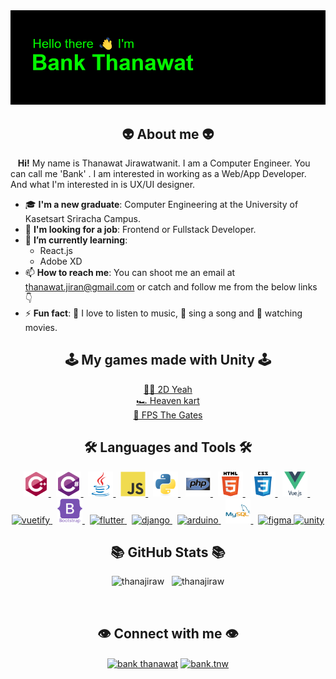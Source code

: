 <!-- ## Hi there 👋 I'm Bank -->

<img src="header.png" alt="Welcome">

<!-- <p align="center"><img src="https://profile-counter.glitch.me/thanajiraw/count.svg"></p> -->

<h2 align="center">👽 About me 👽</h2>

&nbsp;&nbsp;&nbsp;**Hi!** My name is Thanawat Jirawatwanit. I am a Computer Engineer. You can call me 'Bank' . I am interested in working as a Web/App Developer. And what I'm interested in is UX/UI designer.

<ul>
 <li>🎓 <b>I'm a new graduate</b>: Computer Engineering at the University of Kasetsart Sriracha Campus.</li>
 <li>🔭 <b>I'm looking for a job</b>: Frontend or Fullstack Developer. 
<!--   Please have a look at my [RESUME]() for more details about me. -->
 </li>
 <li>🌱 <b>I’m currently learning</b>:
  <ul>
   <li> React.js </li>
   <li> Adobe XD </li>
  </ul>
 </li>
 <li>📫 <b>How to reach me</b>: You can shoot me an email at <a href ="mailto: thanawat.jiran@gmail.com">thanawat.jiran@gmail.com</a> or catch and follow me from the below links 👇</li>
 <li>⚡ <b>Fun fact</b>: 🎵 I love to listen to music, 🎤 sing a song and 🎥 watching movies.</li>
 </ul>

 <h2 align="center">🕹️ My games made with Unity 🕹️</h2>
 
 <p align="center">
  <a href ="https://play.unity.com/mg/2d/yeah-mowp">🏃‍♂️ 2D Yeah</a><br>
  <a href ="https://play.unity.com/mg/karting/heaven-kart">🏎️ Heaven kart</a><br>
  <a href ="https://play.unity.com/mg/fps/gbfpseekk">🔫 FPS The Gates</a>
 </p>

<h2 align="center">🛠️ Languages and Tools 🛠️</h2>


<p align="center">
 <a href="https://www.w3schools.com/cpp/" target="_blank" rel="noreferrer"> <img src="https://raw.githubusercontent.com/devicons/devicon/master/icons/cplusplus/cplusplus-original.svg" alt="cplusplus" width="40" height="40"/> </a> 
 &nbsp;
 <a href="https://www.w3schools.com/cs/" target="_blank" rel="noreferrer"> <img src="https://raw.githubusercontent.com/devicons/devicon/master/icons/csharp/csharp-original.svg" alt="csharp" width="40" height="40"/> </a>
 &nbsp;
 <a href="https://www.java.com" target="_blank" rel="noreferrer"> <img src="https://raw.githubusercontent.com/devicons/devicon/master/icons/java/java-original.svg" alt="java" width="40" height="40"/> </a> 
 &nbsp;
  <a href="https://developer.mozilla.org/en-US/docs/Web/JavaScript" target="_blank" rel="noreferrer"> <img src="https://raw.githubusercontent.com/devicons/devicon/master/icons/javascript/javascript-original.svg" alt="javascript" width="40" height="40"/> </a> 
 &nbsp;
 <a href="https://www.python.org" target="_blank" rel="noreferrer"> <img src="https://raw.githubusercontent.com/devicons/devicon/master/icons/python/python-original.svg" alt="python" width="40" height="40"/> </a> 
 &nbsp;
 <a href="https://www.php.net" target="_blank" rel="noreferrer"> <img src="https://raw.githubusercontent.com/devicons/devicon/master/icons/php/php-original.svg" alt="php" width="40" height="40"/> </a> 
 &nbsp;
 <a href="https://www.w3.org/html/" target="_blank" rel="noreferrer"> <img src="https://raw.githubusercontent.com/devicons/devicon/master/icons/html5/html5-original-wordmark.svg" alt="html5" width="40" height="40"/> </a> 
 &nbsp;
  <a href="https://www.w3schools.com/css/" target="_blank" rel="noreferrer"> <img src="https://raw.githubusercontent.com/devicons/devicon/master/icons/css3/css3-original-wordmark.svg" alt="css3" width="40" height="40"/> </a> 
 &nbsp;
  <a href="https://vuejs.org/" target="_blank" rel="noreferrer"> <img src="https://raw.githubusercontent.com/devicons/devicon/master/icons/vuejs/vuejs-original-wordmark.svg" alt="vuejs" width="40" height="40"/> </a> 
 &nbsp;
 <a href="https://vuetifyjs.com/en/" target="_blank" rel="noreferrer"> <img src="https://bestofjs.org/logos/vuetify.svg" alt="vuetify" width="40" height="40"/> </a> 
 &nbsp;
   <a href="https://getbootstrap.com" target="_blank" rel="noreferrer"> <img src="https://raw.githubusercontent.com/devicons/devicon/master/icons/bootstrap/bootstrap-plain-wordmark.svg" alt="bootstrap" width="40" height="40"/> </a> 
 &nbsp;
 <a href="https://flutter.dev" target="_blank" rel="noreferrer"> <img src="https://www.vectorlogo.zone/logos/flutterio/flutterio-icon.svg" alt="flutter" width="40" height="40"/> </a> 
 &nbsp;
  <a href="https://www.djangoproject.com/" target="_blank" rel="noreferrer"> <img src="https://cdn.worldvectorlogo.com/logos/django.svg" alt="django" width="40" height="40"/> </a> 
 &nbsp;
 <a href="https://www.arduino.cc/" target="_blank" rel="noreferrer"> <img src="https://cdn.worldvectorlogo.com/logos/arduino-1.svg" alt="arduino" width="40" height="40"/> </a> 
 &nbsp;
 <a href="https://www.mysql.com/" target="_blank" rel="noreferrer"> <img src="https://raw.githubusercontent.com/devicons/devicon/master/icons/mysql/mysql-original-wordmark.svg" alt="mysql" width="40" height="40"/> </a> 
 &nbsp;
 <a href="https://www.figma.com/" target="_blank" rel="noreferrer"> <img src="https://www.vectorlogo.zone/logos/figma/figma-icon.svg" alt="figma" width="40" height="40"/> </a> 
  <a href="https://unity.com/" target="_blank" rel="noreferrer"> <img src="https://www.vectorlogo.zone/logos/unity3d/unity3d-icon.svg" alt="unity" width="40" height="40"/> </a>
</p>

<h2 align="center">📚 GitHub Stats 📚</h2>

<p align="center">
 <img src="https://github-readme-stats.vercel.app/api/top-langs?username=thanajiraw&show_icons=true&locale=en&layout=compact&bg_color=04f500,04fa00,000000&title_color=fff&text_color=fff" alt="thanajiraw" />
 &nbsp;
 <img src="https://github-readme-stats.vercel.app/api?username=thanajiraw&show_icons=true&locale=en&bg_color=04f500,04fa00,000000&title_color=fff&text_color=fff&icon_color=000" alt="thanajiraw" width="410" />
</p>
<br>

<h2 align="center">👁️ Connect with me 👁️</h2>

<p align="center">
 <a href="https://fb.com/bbcups4" target="blank"><img align="center" src="https://raw.githubusercontent.com/rahuldkjain/github-profile-readme-generator/master/src/images/icons/Social/facebook.svg" alt="bank thanawat" height="30" width="40" /></a>
 <a href="https://instagram.com/bank.tnw" target="blank"><img align="center" src="https://raw.githubusercontent.com/rahuldkjain/github-profile-readme-generator/master/src/images/icons/Social/instagram.svg" alt="bank.tnw" height="30" width="40" /></a>
</p>

